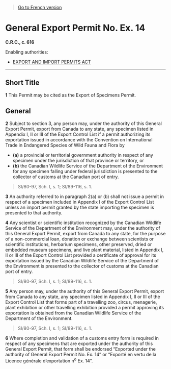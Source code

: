 > [Go to French version](/fr/Règlements/Codification%20des%20règlements%20du%20Canada/601-700/C.R.C.,%20ch.%20616.md)

# General Export Permit No. Ex. 14

**C.R.C., c. 616**

Enabling authorities: 
- [EXPORT AND IMPORT PERMITS ACT](/en/Acts/Revised%20Statutes%20of%20Canada/E/E-19.md)

----------



## Short Title


**1** This Permit may be cited as the Export of Specimens Permit.




## General


**2** Subject to section 3, any person may, under the authority of this General Export Permit, export from Canada to any state, any specimen listed in Appendix I, II or III of the Export Control List if a permit authorizing its exportation issued in accordance with the Convention on International Trade in Endangered Species of Wild Fauna and Flora by
- **(a)** a provincial or territorial government authority in respect of any specimen under the jurisdiction of that province or territory, or
- **(b)** the Canadian Wildlife Service of the Department of the Environment for any specimen falling under federal jurisdiction
is presented to the collector of customs at the Canadian port of entry.
> SI/80-97, Sch. I, s. 1; SI/89-116, s. 1.




**3** An authority referred to in paragraph 2(a) or (b) shall not issue a permit in respect of a specimen included in Appendix I of the Export Control List unless an import permit granted by the state importing the specimen is presented to that authority.



**4** Any scientist or scientific institution recognized by the Canadian Wildlife Service of the Department of the Environment may, under the authority of this General Export Permit, export from Canada to any state, for the purpose of a non-commercial loan, donation or exchange between scientists or scientific institutions, herbarium specimens, other preserved, dried or embedded museum specimens, and live plant material, listed in Appendix I, II or III of the Export Control List provided a certificate of approval for its exportation issued by the Canadian Wildlife Service of the Department of the Environment is presented to the collector of customs at the Canadian port of entry.
> SI/80-97, Sch. I, s. 1; SI/89-116, s. 1.




**5** Any person may, under the authority of this General Export Permit, export from Canada to any state, any specimen listed in Appendix I, II or III of the Export Control List that forms part of a travelling zoo, circus, menagerie, plant exhibition or other travelling exhibition provided a permit approving its exportation is obtained from the Canadian Wildlife Service of the Department of the Environment.
> SI/80-97, Sch. I, s. 1; SI/89-116, s. 1.




**6** Where completion and validation of a customs entry form is required in respect of any specimens that are exported under the authority of this General Export Permit, that form shall be endorsed “Exported under the authority of General Export Permit No. Ex. 14” or “Exporté en vertu de la Licence générale d’exportation n<sup>o</sup> Ex. 14”.


